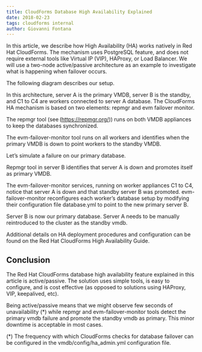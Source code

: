 ```yaml
---
title: CloudForms Database High Availability Explained 
date: 2018-02-23
tags: cloudforms internal 
author: Giovanni Fontana
---
```


In this article, we describe how High Availability (HA) works natively in Red Hat CloudForms. The
mechanism uses PostgreSQL feature, and does not require external tools like Virtual IP (VIP),
HAProxy, or Load Balancer. We will use a two-node active/passive architecture as an example to
investigate what is happening when failover occurs.

The following diagram describes our setup.

In this architecture, server A is the primary VMDB, server B is the standby, and C1 to C4 are
workers connected to server A database. The CloudForms HA mechanism is based on two elements:
repmgr and evm failover monitor.

The repmgr tool (see (<https://repmgr.org/>)) runs on both VMDB appliances to keep the databases
synchronized.

The evm-failover-monitor tool runs on all workers and identifies when the primary VMDB is down to
point workers to the standby VMDB.

Let’s simulate a failure on our primary database.

Repmgr tool in server B identifies that server A is down and promotes itself as primary VMDB.

The evm-failover-monitor services, running on worker appliances C1 to C4, notice that server A is
down and that standby server B was promoted. evm-failover-monitor reconfigures each worker’s
database setup by modifying their configuration file database.yml to point to the new primary
server B.

Server B is now our primary database. Server A needs to be manually reintroduced to the cluster as
the standby vmdb.

Additional details on HA deployment procedures and configuration can be found on the Red Hat
CloudForms High Availability Guide.

## Conclusion ##

The Red Hat CloudForms database high availability feature explained in this article is
active/passive. The solution uses simple tools, is easy to configure, and is cost effective (as
opposed to solutions using HAProxy, VIP, keepalived, etc).

Being active/passive means that we might observe few seconds of unavailability (*) while repmgr and
evm-failover-monitor tools detect the primary vmdb failure and promote the standby vmdb as primary.
This minor downtime is acceptable in most cases.

(*) The frequency with which CloudForms checks for database failover can be configured in the
vmdb/config/ha_admin.yml configuration file.
